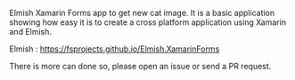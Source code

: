 Elmish Xamarin Forms app to get new cat image. It is a basic application showing how easy it is to create a cross platform application using Xamarin and Elmish. 

Elmish : https://fsprojects.github.io/Elmish.XamarinForms

There is more can done so, please open an issue or send a PR request.

